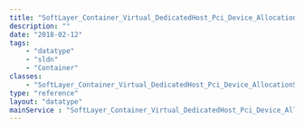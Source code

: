 ```yaml
---
title: "SoftLayer_Container_Virtual_DedicatedHost_Pci_Device_AllocationStatus"
description: ""
date: "2018-02-12"
tags:
    - "datatype"
    - "sldn"
    - "Container"
classes:
    - "SoftLayer_Container_Virtual_DedicatedHost_Pci_Device_AllocationStatus"
type: "reference"
layout: "datatype"
mainService : "SoftLayer_Container_Virtual_DedicatedHost_Pci_Device_AllocationStatus"
---
```

